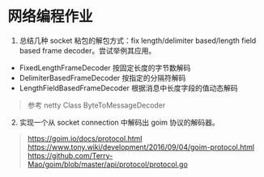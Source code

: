 # 网络编程作业

1. 总结几种 socket 粘包的解包方式：fix length/delimiter based/length field based frame decoder。尝试举例其应用。

* FixedLengthFrameDecoder 按固定长度的字节数解码
* DelimiterBasedFrameDecoder 按指定的分隔符解码
* LengthFieldBasedFrameDecoder 根据消息中长度字段的值动态解码

> 参考 netty Class ByteToMessageDecoder

2. 实现一个从 socket connection 中解码出 goim 协议的解码器。

> <https://goim.io/docs/protocol.html>  
> <https://www.tony.wiki/development/2016/09/04/goim-protocol.html>  
> <https://github.com/Terry-Mao/goim/blob/master/api/protocol/protocol.go>  
